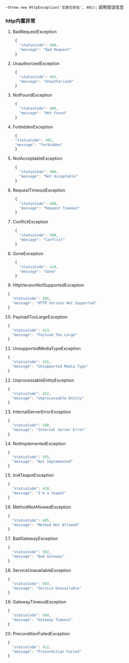 -``` throw new HttpException('文章已存在', 401); ``` 调用错误信息
### http内置异常
1. BadRequestException
   ``` javascript
    {
      "statusCode": 400,
      "message": "Bad Request"
    } 
   ```
2. UnauthorizedException
   ``` javascript
    {
      "statusCode": 401,
      "message": "Unauthorized"
    } 
   ```
3. NotFoundException
   ``` javascript
    {
      "statusCode": 404,
      "message": "Not Found"
    } 
   ```
4. ForbiddenException
   ``` javascript
    {
    "statusCode": 403,
    "message": "Forbidden"
    } 
   ```
5. NotAcceptableException
   ``` javascript
    {
      "statusCode": 406,
      "message": "Not Acceptable"
    } 
   ```
6. RequestTimeoutException
   ``` javascript
    {
      "statusCode": 408,
      "message": "Request Timeout"
    } 
   ```
7. ConflictException
   ``` javascript
    {
      "statusCode": 409,
      "message": "Conflict"
    } 
   ```
8. GoneException
   ``` javascript
    {
      "statusCode": 410,
      "message": "Gone"
    } 
   ```
9.  HttpVersionNotSupportedException
   ``` javascript
    {
      "statusCode": 505,
      "message": "HTTP Version Not Supported"
    } 
   ```
10. PayloadTooLargeException
   ``` javascript
    {
      "statusCode": 413,
      "message": "Payload Too Large"
    } 
   ```
11. UnsupportedMediaTypeException
   ``` javascript
    {
      "statusCode": 415,
      "message": "Unsupported Media Type"
    } 
   ```
12. UnprocessableEntityException
   ``` javascript
    {
      "statusCode": 422,
      "message": "Unprocessable Entity"
    } 
   ```
13. InternalServerErrorException
   ``` javascript
    {
      "statusCode": 500,
      "message": "Internal Server Error"
    } 
   ```
14. NotImplementedException
   ``` javascript
    {
      "statusCode": 501,
      "message": "Not Implemented"
    } 
   ```
15. ImATeapotException
   ``` javascript
    {
      "statusCode": 418,
      "message": "I'm a teapot"
    } 
   ```
16. MethodNotAllowedException
   ``` javascript
    {
      "statusCode": 405,
      "message": "Method Not Allowed"
    } 
   ```
17. BadGatewayException
   ``` javascript
    {
      "statusCode": 502,
      "message": "Bad Gateway"
    } 
   ```
18. ServiceUnavailableException
   ``` javascript
    {
      "statusCode": 503,
      "message": "Service Unavailable"
    } 
   ```
19. GatewayTimeoutException
   ``` javascript
    {
      "statusCode": 504,
      "message": "Gateway Timeout"
    } 
   ```
20. PreconditionFailedException
   ``` javascript
    {
      "statusCode": 412,
      "message": "Precondition Failed"
    } 
   ```